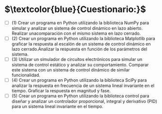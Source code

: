 # $\textcolor{blue}{Cuestionario:}$






- [ ] (1)  Crear un programa en Python utilizando la biblioteca NumPy para simular y analizar un sistema de control dinámico en lazo abierto.
 Realizar unacomparación con el mismo sistema en lazo cerrado.
- [ ] (2)  Crear un programa en Python utilizando la biblioteca Matplotlib para graficar la respuesta al escalón de un sistema de control
 dinámico en lazo cerrado.Analizar la respuesta en función de los parámetros del sistema.
- [ ] (3)  Utilizar un simulador de circuitos electrónicos para simular un sistema de control estático y analizar su comportamiento.
Comparar este sistema con un sistema de control dinámico de similar funcionalidad.
- [ ] (4)  Crear un programa en Python utilizando la biblioteca SciPy para analizar la respuesta en frecuencia de un sistema lineal invariante en el tiempo. 
Graficar la respuesta en magnitud y fase.
- [ ] (5)  Crear un programa en Python utilizando la biblioteca control para diseñar y analizar un controlador proporcional, integral y derivativo (PID) para 
un sistema lineal invariante en el tiempo.
